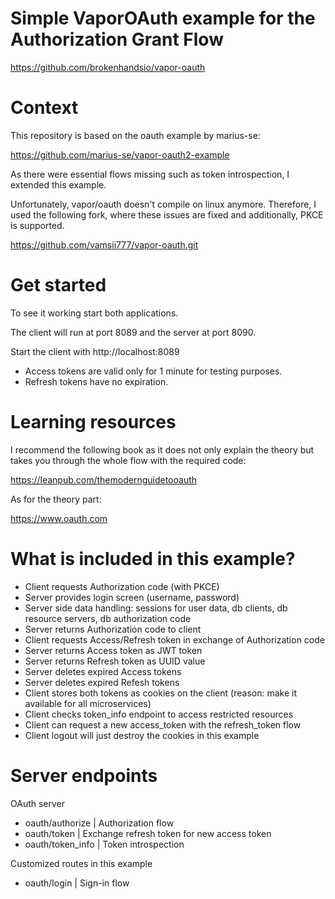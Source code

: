 # Simple VaporOAuth example for the Authorization Grant Flow

https://github.com/brokenhandsio/vapor-oauth


# Context

This repository is based on the oauth example by marius-se:

https://github.com/marius-se/vapor-oauth2-example

As there were essential flows missing such as token introspection, I extended this
example. 

Unfortunately, vapor/oauth doesn't compile on linux anymore. Therefore, I used the following fork, where these issues are fixed and additionally, PKCE is supported.

https://github.com/vamsii777/vapor-oauth.git

# Get started

To see it working start both applications.

The client will run at port 8089 and the server at port 8090.

Start the client with http://localhost:8089

* Access tokens are valid only for 1 minute for testing purposes.
* Refresh tokens have no expiration.

# Learning resources

I recommend the following book as it does not only explain the theory but takes you through the whole flow with the required code:

https://leanpub.com/themodernguidetooauth 

As for the theory part:

https://www.oauth.com


# What is included in this example?

* Client requests Authorization code (with PKCE)
* Server provides login screen (username, password)
* Server side data handling: sessions for user data, db clients, db resource servers, db authorization code
* Server returns Authorization code to client
* Client requests Access/Refresh token in exchange of Authorization code
* Server returns Access token as JWT token
* Server returns Refresh token as UUID value
* Server deletes expired Access tokens
* Server deletes expired Refesh tokens 
* Client stores both tokens as cookies on the client (reason: make it available for all microservices)
* Client checks token_info endpoint to access restricted resources
* Client can request a new access_token with the refresh_token flow
* Client logout will just destroy the cookies in this example

# Server endpoints

OAuth server

* oauth/authorize | Authorization flow
* oauth/token | Exchange refresh token for new access token 
* oauth/token_info | Token introspection

Customized routes in this example

* oauth/login | Sign-in flow
